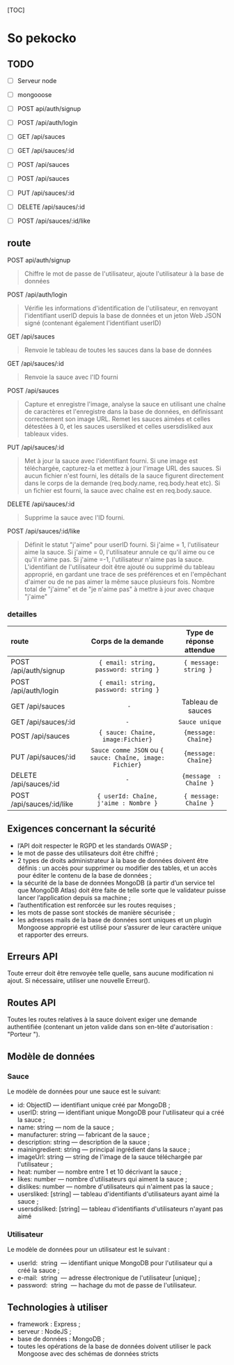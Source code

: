 [TOC]

# So pekocko

## TODO

- [ ] Serveur node
- [ ] mongooose
- [ ] POST api/auth/signup 
- [ ] POST /api/auth/login
- [ ] GET /api/sauces
- [ ] GET /api/sauces/:id
- [ ] POST /api/sauces
- [ ] POST /api/sauces
- [ ] PUT /api/sauces/:id
- [ ] DELETE /api/sauces/:id
- [ ] POST /api/sauces/:id/like


## route

POST api/auth/signup 
>  Chiffre le mot de passe de l'utilisateur, ajoute l'utilisateur à la base de données

POST /api/auth/login

> Vérifie les informations d'identification de l'utilisateur, en renvoyant l'identifiant userID depuis la base de  données et un jeton Web JSON signé (contenant également l'identifiant userID)

GET /api/sauces

> Renvoie le tableau de toutes les sauces dans la base de données 

GET /api/sauces/:id
> Renvoie la sauce avec l'ID fourni

POST /api/sauces
> Capture et enregistre l'image, analyse la sauce en utilisant une chaîne de caractères et l'enregistre dans la base de données, en définissant correctement son image URL. Remet les sauces aimées et celles détestées à 0, et les sauces usersliked et celles usersdisliked aux tableaux vides.

PUT /api/sauces/:id
> Met à jour la sauce avec l'identifiant fourni. Si une image est téléchargée, capturez-la et mettez à jour l'image URL des sauces. Si aucun fichier n'est fourni, les détails de la sauce figurent directement dans le corps de la demande (req.body.name, req.body.heat etc). Si un fichier est fourni, la sauce avec chaîne est en req.body.sauce.

DELETE /api/sauces/:id
> Supprime la sauce avec l'ID fourni.

POST /api/sauces/:id/like
> Définit le statut "j'aime" pour userID fourni. Si j'aime = 1, l'utilisateur aime la sauce. Si j'aime = 0, l'utilisateur annule ce qu'il aime ou ce qu'il n'aime pas. Si j'aime =-1, l'utilisateur n'aime pas la sauce. L'identifiant de l'utilisateur doit être ajouté ou supprimé du tableau approprié, en gardant une trace de ses préférences et en l'empêchant d'aimer ou de ne pas aimer la même sauce plusieurs fois. Nombre total de "j'aime" et de "je n'aime pas" à mettre à jour avec chaque "j'aime"

### detailles

|route | Corps de la demande | Type de réponse attendue |
|:--| :----------: | :------------------------------: |
|POST /api/auth/signup | `{ email: string, password: string }` |   ```  { message: string }  ``` |
| POST /api/auth/login | `{ email: string, password: string }` ||
| GET /api/sauces |                 ` -`                  |Tableau de sauces|
| GET /api/sauces/:id | `-` | `Sauce unique` |
| POST /api/sauces | `{ sauce: Chaine, image:Fichier}` | `{message: Chaîne}` |
| PUT /api/sauces/:id |  `Sauce comme JSON` ou `{ sauce: Chaîne, image: Fichier}` | `{message: Chaîne}` |
|DELETE /api/sauces/:id | ` - ` | ` {message  : Chaîne }` |
| POST /api/sauces/:id/like |  `{ userId: Chaîne, j'aime : Nombre }` | ` { message: Chaîne }` |

  



## Exigences concernant la sécurité

- l’API doit respecter le RGPD et les standards OWASP ;
- le mot de passe des utilisateurs doit être chiffré ;
- 2 types de droits administrateur à la base de données doivent être définis : un accès
  pour supprimer ou modifier des tables, et un accès pour éditer le contenu de la base
  de données ;
- la sécurité de la base de données MongoDB (à partir d’un service tel que MongoDB
  Atlas) doit être faite de telle sorte que le validateur puisse lancer l’application depuis
  sa machine ;
- l’authentification est renforcée sur les routes requises ;
- les mots de passe sont stockés de manière sécurisée ;
- les adresses mails de la base de données sont uniques et un plugin Mongoose
  approprié est utilisé pour s’assurer de leur caractère unique et rapporter des erreurs.

## Erreurs API

Toute erreur doit être renvoyée telle quelle, sans aucune modification ni ajout. Si nécessaire,
utiliser une nouvelle Erreur().

## Routes API 

Toutes les routes relatives à la sauce doivent exiger une demande authentifiée (contenant un
jeton valide dans son en-tête d'autorisation : "Porteur <token>").

## Modèle de données


### Sauce
Le modèle de données pour une sauce est le suivant:

- id:  ObjectID — identifiant unique créé par MongoDB ;
- userID:  string  — identifiant unique MongoDB pour l'utilisateur qui a créé la
  sauce ;
- name:  string  — nom de la sauce ;
-  manufacturer:  string  — fabricant de la sauce ;
-  description:  string  — description de la sauce ;
- mainingredient:  string  — principal ingrédient dans la sauce ;
-  imageUrl:  string  — string de l'image de la sauce téléchargée par l'utilisateur ;
-  heat:  number  — nombre entre 1 et 10 décrivant la sauce ;
-   likes:  number  — nombre d'utilisateurs qui aiment la sauce ;
-   dislikes:  number  — nombre d'utilisateurs qui n'aiment pas la sauce ;
-   usersliked:  [string]  — tableau d'identifiants d'utilisateurs ayant aimé la sauce ;
-   usersdisliked:  [string]  — tableau d'identifiants d'utilisateurs n'ayant pas aimé

###   Utilisateur
Le modèle de données pour un utilisateur est le suivant :
- userId: ​ string ​ — identifiant unique MongoDB pour l'utilisateur qui a créé la sauce ;
- e-mail: ​ string ​ — adresse électronique de l'utilisateur [unique] ;
- password: ​ string ​ — hachage du mot de passe de l'utilisateur.

## Technologies à utiliser
- framework : Express ; 
- serveur : NodeJS ;
- base de données : MongoDB ;
- toutes les opérations de la base de données doivent utiliser le pack Mongoose avec
des schémas de données stricts